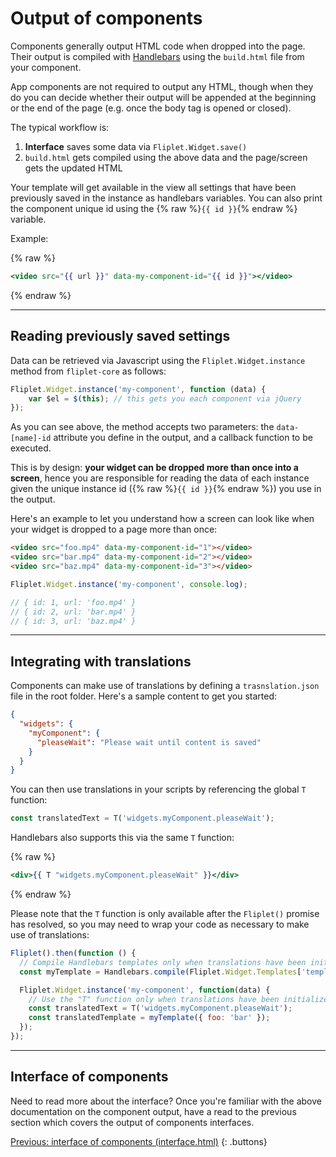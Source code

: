 # Output of components

Components generally output HTML code when dropped into the page. Their output is compiled with [Handlebars](http://handlebarsjs.com/) using the `build.html` file from your component.

App components are not required to output any HTML, though when they do you can decide whether their output will be appended at the beginning or the end of the page (e.g. once the body tag is opened or closed).

The typical workflow is:

1. **Interface** saves some data via `Fliplet.Widget.save()`
2. `build.html` gets compiled using the above data and the page/screen gets the updated HTML

Your template will get available in the view all settings that have been previously saved in the instance as handlebars variables. You can also print the component unique id using the {% raw %}`{{ id }}`{% endraw %} variable.

Example:

{% raw %}
```handlebars
<video src="{{ url }}" data-my-component-id="{{ id }}"></video>
```
{% endraw %}

---

## Reading previously saved settings

Data can be retrieved via Javascript using the `Fliplet.Widget.instance` method from `fliplet-core` as follows:

```js
Fliplet.Widget.instance('my-component', function (data) {
    var $el = $(this); // this gets you each component via jQuery
});
```

As you can see above, the method accepts two parameters: the `data-[name]-id` attribute you define in the output, and a callback function to be executed.

This is by design: **your widget can be dropped more than once into a screen**, hence you are responsible for reading the data of each instance given the unique instance id ({% raw %}`{{ id }}`{% endraw %}) you use in the output.

Here's an example to let you understand how a screen can look like when your widget is dropped to a page more than once:

```html
<video src="foo.mp4" data-my-component-id="1"></video>
<video src="bar.mp4" data-my-component-id="2"></video>
<video src="baz.mp4" data-my-component-id="3"></video>
```

```js
Fliplet.Widget.instance('my-component', console.log);

// { id: 1, url: 'foo.mp4' }
// { id: 2, url: 'bar.mp4' }
// { id: 3, url: 'baz.mp4' }
```

---

## Integrating with translations

Components can make use of translations by defining a `trasnslation.json` file in the root folder. Here's a sample content to get you started:

```json
{
  "widgets": {
    "myComponent": {
      "pleaseWait": "Please wait until content is saved"
    }
  }
}
```

You can then use translations in your scripts by referencing the global `T` function:

```js
const translatedText = T('widgets.myComponent.pleaseWait');
```

Handlebars also supports this via the same `T` function:

{% raw %}
```handlebars
<div>{{ T "widgets.myComponent.pleaseWait" }}</div>
```
{% endraw %}

Please note that the `T` function is only available after the `Fliplet()` promise has resolved, so you may need to wrap your code as necessary to make use of translations:

```js
Fliplet().then(function () {
  // Compile Handlebars templates only when translations have been initialized
  const myTemplate = Handlebars.compile(Fliplet.Widget.Templates['templates.foo']());

  Fliplet.Widget.instance('my-component', function(data) {
    // Use the "T" function only when translations have been initialized
    const translatedText = T('widgets.myComponent.pleaseWait');
    const translatedTemplate = myTemplate({ foo: 'bar' });
  });
});
```

---

## Interface of components

Need to read more about the interface? Once you're familiar with the above documentation on the component output, have a read to the previous section which covers the output of components interfaces.

[Previous: interface of components (interface.html)](Interface.md)
{: .buttons}